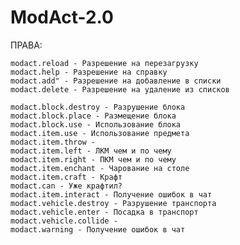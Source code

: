 # ModAct-2.0

ПРАВА:

    modact.reload - Разрешение на перезагрузку
    modact.help - Разрешение на справку
    modact.add" - Разрешение на добавление в списки
    modact.delete - Разрешение на удаление из списков

    modact.block.destroy - Разрушение блока
    modact.block.place - Размещение блока
    modact.block.use - Использование блока
    modact.item.use - Использование предмета
    modact.item.throw -
    modact.item.left - ЛКМ чем и по чему
    modact.item.right - ПКМ чем и по чему
    modact.item.enchant - Чарование на столе
    modact.item.craft - Крафт
    modact.can - Уже крафтил?
    modact.item.interact - Получение ошибок в чат
    modact.vehicle.destroy - Разрушение транспорта
    modact.vehicle.enter - Посадка в транспорт
    modact.vehicle.collide -
    modact.warning - Получение ошибок в чат
    
